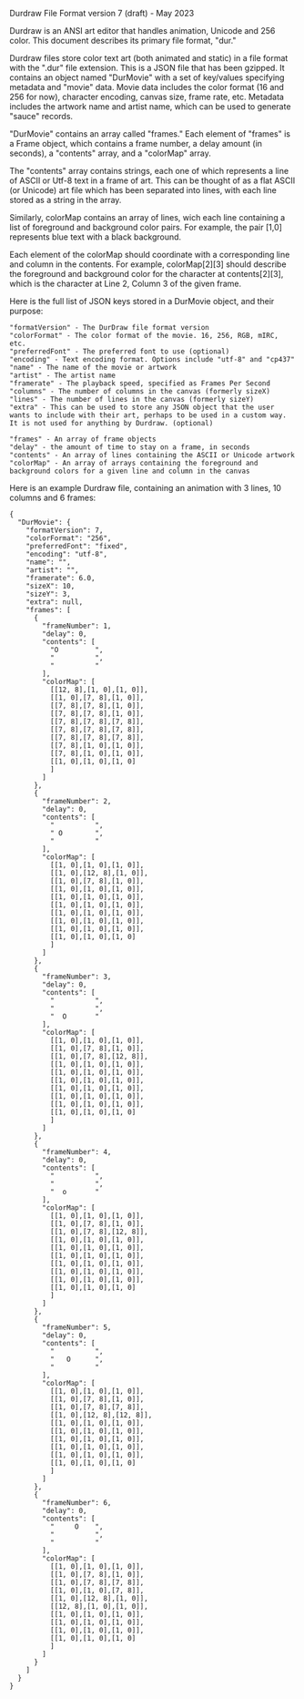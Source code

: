 Durdraw File Format version 7 (draft) - May 2023

Durdraw is an ANSI art editor that handles animation, Unicode and 256 color. This document describes its primary file format, "dur."

Durdraw files store color text art (both animated and static) in a file format with the ".dur" file extension. This is a JSON file that has been gzipped. It contains an object named "DurMovie" with a set of key/values specifying metadata and "movie" data. Movie data includes the color format (16 and 256 for now), character encoding, canvas size, frame rate, etc. Metadata includes the artwork name and artist name, which can be used to generate "sauce" records.

"DurMovie" contains an array called "frames." Each element of "frames" is a Frame object, which contains a frame number, a delay amount (in seconds), a "contents" array, and a "colorMap" array.

The "contents" array contains strings, each one of which represents a line of ASCII or Utf-8 text in a frame of art. This can be thought of as a flat ASCII (or Unicode) art file which has been separated into lines, with each line stored as a string in the array.

Similarly, colorMap contains an array of lines, wich each line containing a list of foreground and background color pairs. For example, the pair [1,0] represents blue text with a black background.

Each element of the colorMap should coordinate with a corresponding line and column in the contents. For example, colorMap[2][3] should describe the foreground and background color for the character at contents[2][3], which is the character at Line 2, Column 3 of the given frame.

Here is the full list of JSON keys stored in a DurMovie object, and their purpose:

```
"formatVersion" - The DurDraw file format version
"colorFormat" - The color format of the movie. 16, 256, RGB, mIRC, etc.
"preferredFont" - The preferred font to use (optional)
"encoding" - Text encoding format. Options include "utf-8" and "cp437"
"name" - The name of the movie or artwork
"artist" - The artist name
"framerate" - The playback speed, specified as Frames Per Second
"columns" - The number of columns in the canvas (formerly sizeX)
"lines" - The number of lines in the canvas (formerly sizeY)
"extra" - This can be used to store any JSON object that the user wants to include with their art, perhaps to be used in a custom way. It is not used for anything by Durdraw. (optional)

"frames" - An array of frame objects
"delay" - the amount of time to stay on a frame, in seconds
"contents" - An array of lines containing the ASCII or Unicode artwork
"colorMap" - An array of arrays containing the foreground and background colors for a given line and column in the canvas
```

Here is an example Durdraw file, containing an animation with 3 lines, 10 columns and 6 frames:

```
{
  "DurMovie": {
    "formatVersion": 7,
    "colorFormat": "256",
    "preferredFont": "fixed",
    "encoding": "utf-8",
    "name": "",
    "artist": "",
    "framerate": 6.0,
    "sizeX": 10,
    "sizeY": 3,
    "extra": null,
    "frames": [
      {
        "frameNumber": 1,
        "delay": 0,
        "contents": [
          "O         ",
          "          ",
          "          "
        ],
        "colorMap": [
          [[12, 8],[1, 0],[1, 0]],
          [[1, 0],[7, 8],[1, 0]],
          [[7, 8],[7, 8],[1, 0]],
          [[7, 8],[7, 8],[1, 0]],
          [[7, 8],[7, 8],[7, 8]],
          [[7, 8],[7, 8],[7, 8]],
          [[7, 8],[7, 8],[7, 8]],
          [[7, 8],[1, 0],[1, 0]],
          [[7, 8],[1, 0],[1, 0]],
          [[1, 0],[1, 0],[1, 0]
          ]
        ]
      },
      {
        "frameNumber": 2,
        "delay": 0,
        "contents": [
          "          ",
          " O        ",
          "          "
        ],
        "colorMap": [
          [[1, 0],[1, 0],[1, 0]],
          [[1, 0],[12, 8],[1, 0]],
          [[1, 0],[7, 8],[1, 0]],
          [[1, 0],[1, 0],[1, 0]],
          [[1, 0],[1, 0],[1, 0]],
          [[1, 0],[1, 0],[1, 0]],
          [[1, 0],[1, 0],[1, 0]],
          [[1, 0],[1, 0],[1, 0]],
          [[1, 0],[1, 0],[1, 0]],
          [[1, 0],[1, 0],[1, 0]
          ]
        ]
      },
      {
        "frameNumber": 3,
        "delay": 0,
        "contents": [
          "          ",
          "          ",
          "  O       "
        ],
        "colorMap": [
          [[1, 0],[1, 0],[1, 0]],
          [[1, 0],[7, 8],[1, 0]],
          [[1, 0],[7, 8],[12, 8]],
          [[1, 0],[1, 0],[1, 0]],
          [[1, 0],[1, 0],[1, 0]],
          [[1, 0],[1, 0],[1, 0]],
          [[1, 0],[1, 0],[1, 0]],
          [[1, 0],[1, 0],[1, 0]],
          [[1, 0],[1, 0],[1, 0]],
          [[1, 0],[1, 0],[1, 0]
          ]
        ]
      },
      {
        "frameNumber": 4,
        "delay": 0,
        "contents": [
          "          ",
          "          ",
          "  o       "
        ],
        "colorMap": [
          [[1, 0],[1, 0],[1, 0]],
          [[1, 0],[7, 8],[1, 0]],
          [[1, 0],[7, 8],[12, 8]],
          [[1, 0],[1, 0],[1, 0]],
          [[1, 0],[1, 0],[1, 0]],
          [[1, 0],[1, 0],[1, 0]],
          [[1, 0],[1, 0],[1, 0]],
          [[1, 0],[1, 0],[1, 0]],
          [[1, 0],[1, 0],[1, 0]],
          [[1, 0],[1, 0],[1, 0]
          ]
        ]
      },
      {
        "frameNumber": 5,
        "delay": 0,
        "contents": [
          "          ",
          "   O      ",
          "          "
        ],
        "colorMap": [
          [[1, 0],[1, 0],[1, 0]],
          [[1, 0],[7, 8],[1, 0]],
          [[1, 0],[7, 8],[7, 8]],
          [[1, 0],[12, 8],[12, 8]],
          [[1, 0],[1, 0],[1, 0]],
          [[1, 0],[1, 0],[1, 0]],
          [[1, 0],[1, 0],[1, 0]],
          [[1, 0],[1, 0],[1, 0]],
          [[1, 0],[1, 0],[1, 0]],
          [[1, 0],[1, 0],[1, 0]
          ]
        ]
      },
      {
        "frameNumber": 6,
        "delay": 0,
        "contents": [
          "     O    ",
          "          ",
          "          "
        ],
        "colorMap": [
          [[1, 0],[1, 0],[1, 0]],
          [[1, 0],[7, 8],[1, 0]],
          [[1, 0],[7, 8],[7, 8]],
          [[1, 0],[1, 0],[7, 8]],
          [[1, 0],[12, 8],[1, 0]],
          [[12, 8],[1, 0],[1, 0]],
          [[1, 0],[1, 0],[1, 0]],
          [[1, 0],[1, 0],[1, 0]],
          [[1, 0],[1, 0],[1, 0]],
          [[1, 0],[1, 0],[1, 0]
          ]
        ]
      }
    ]
  }
}
```